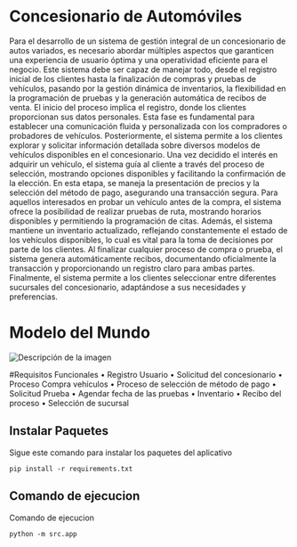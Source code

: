 <h1>Concesionario de Automóviles</h1>
<p>Para el desarrollo de un sistema de gestión integral de un concesionario de autos variados, es necesario abordar múltiples aspectos que garanticen una experiencia de usuario óptima y una operatividad eficiente para el negocio. Este sistema debe ser capaz de manejar todo, desde el registro inicial de los clientes hasta la finalización de compras y pruebas de vehículos, pasando por la gestión dinámica de inventarios, la flexibilidad en la programación de pruebas y la generación automática de recibos de venta.
El inicio del proceso implica el registro, donde los clientes proporcionan sus datos personales. Esta fase es fundamental para establecer una comunicación fluida y personalizada con los compradores o probadores de vehículos. Posteriormente, el sistema permite a los clientes explorar y solicitar información detallada sobre diversos modelos de vehículos disponibles en el concesionario.
Una vez decidido el interés en adquirir un vehículo, el sistema guía al cliente a través del proceso de selección, mostrando opciones disponibles y facilitando la confirmación de la elección. En esta etapa, se maneja la presentación de precios y la selección del método de pago, asegurando una transacción segura. Para aquellos interesados en probar un vehículo antes de la compra, el sistema ofrece la posibilidad de realizar pruebas de ruta, mostrando horarios disponibles y permitiendo la programación de citas.
Además, el sistema mantiene un inventario actualizado, reflejando constantemente el estado de los vehículos disponibles, lo cual es vital para la toma de decisiones por parte de los clientes. Al finalizar cualquier proceso de compra o prueba, el sistema genera automáticamente recibos, documentando oficialmente la transacción y proporcionando un registro claro para ambas partes.
Finalmente, el sistema permite a los clientes seleccionar entre diferentes sucursales del concesionario, adaptándose a sus necesidades y preferencias.
</p>


<h1>Modelo del Mundo</h1>

<image src="uml/UML.drawio.png" alt="Descripción de la imagen">
	


#Requisitos Funcionales
•	Registro Usuario
•	Solicitud del concesionario
•	 Proceso Compra vehículos
•	Proceso de selección de método de pago
•	Solicitud Prueba
•	Agendar fecha de las pruebas 
•	Inventario
•	Recibo del proceso
•	Selección de sucursal


## Instalar Paquetes
Sigue este comando para instalar los paquetes del aplicativo
```
pip install -r requirements.txt
```

## Comando de ejecucion

Comando de ejecucion

```
python -m src.app
```

